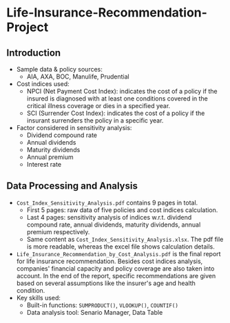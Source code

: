 # Life-Insurance-Recommendation-Project

## Introduction
* Sample data & policy sources:
  * AIA, AXA, BOC, Manulife, Prudential
* Cost indices used:
  * NPCI (Net Payment Cost Index): indicates the cost of a policy if the insured is diagnosed with at least one conditions covered in the critical illness coverage or dies in a specified year.
  * SCI (Surrender Cost Index): indicates the cost of a policy if the insurant surrenders the policy in a specific year.
* Factor considered in sensitivity analysis:
  * Dividend compound rate
  * Annual dividends
  * Maturity dividends
  * Annual premium
  * Interest rate

## Data Processing and Analysis
* `Cost_Index_Sensitivity_Analysis.pdf` contains 9 pages in total.
  * First 5 pages: raw data of five policies and cost indices calculation.
  * Last 4 pages: sensitivity analysis of indices w.r.t. dividend compound rate, annual dividends, maturity dividends, annual premium respectively.
  * Same content as `Cost_Index_Sensitivity_Analysis.xlsx`. The pdf file is more readable, whereas the excel file shows calculation details.
* `Life_Insurance_Recommendation_by_Cost_Analysis.pdf` is the final report for life insurance recommendation. Besides cost indices analysis, companies' financial capacity and policy coverage are also taken into account. In the end of the report, specific recommendations are given based on several assumptions like the insurer's age and health condition. 
* Key skills used:
  * Built-in functions: `SUMPRODUCT()`, `VLOOKUP()`, `COUNTIF()`
  * Data analysis tool: Senario Manager, Data Table
